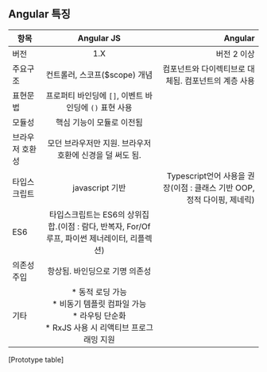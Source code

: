 
## Angular 특징

항목 | Angular JS | Angular | 
------------ | :-----------: | -----------: | 
버전  |  1.X | 버전 2 이상
주요구조  | 컨트롤러, 스코프($scope) 개념 | 컴포넌트와 다이렉티브로 대체됨. 컴포넌트의 계층 사용 | 
표현문법 | 프로퍼티 바인딩에 `[]`, 이벤트 바인딩에 `()` 표현 사용 ||
모듈성 | 핵심 기능이 모듈로 이전됨 || 
브라우저 호환성  | 모던 브라우저만 지원. 브라우저 호환에 신경을 덜 써도 됨. || 
타입스크립트 | javascript 기반| Typescript언어 사용을 권장(이점 : 클래스 기반 OOP, 정적 다이핑, 제네릭) |
ES6 | 타입스크립트는 ES6의 상위집합.(이점 : 람다, 반복자, For/Of루프, 파이썬 제너레이터, 리플렉션)
의존성 주입 | 항상됨. 바인딩으로 기명 의존성 
기타 | * 동적 로딩 가능<br>* 비동기 템플릿 컴파일 가능<br>* 라우팅 단순화<br>* RxJS 사용 시 리액티브 프로그래밍 지원
[Prototype table] 
